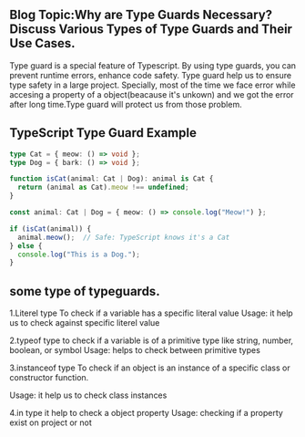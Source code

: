 ## Blog Topic:Why are Type Guards Necessary? Discuss Various Types of Type Guards and Their Use Cases.

Type guard is a special feature of Typescript. By using type guards, you can prevent runtime errors, enhance code safety. Type guard help us to ensure type safety in a large project. Specially, most of the time we face error while accesing a property of a object(beacause it's unkown) and we got the error after long time.Type guard will protect us from those problem. 

## TypeScript Type Guard Example

```typescript
type Cat = { meow: () => void };
type Dog = { bark: () => void };

function isCat(animal: Cat | Dog): animal is Cat {
  return (animal as Cat).meow !== undefined;
}

const animal: Cat | Dog = { meow: () => console.log("Meow!") };

if (isCat(animal)) {
  animal.meow();  // Safe: TypeScript knows it's a Cat
} else {
  console.log("This is a Dog.");
}
```
## some type of typeguards.

1.Literel type 
To check if a variable has a specific literal value
Usage: it help us to check against specific literel value

2.typeof type
to check if a variable is of a primitive type like string, number, boolean, or symbol
Usage: helps to check between primitive types

3.instanceof type
To check if an object is an instance of a specific class or constructor function.

Usage: it help us to check class instances

4.in type
it help to check a object property
Usage: checking if a property exist on project or not